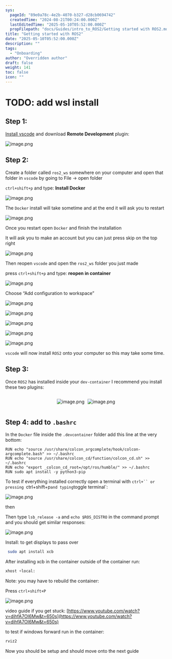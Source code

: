 ```yaml
---
sys:
  pageId: "89e0a78c-4e2b-4070-b327-d28cb0694742"
  createdTime: "2024-08-21T00:24:00.000Z"
  lastEditedTime: "2025-05-10T05:52:00.000Z"
  propFilepath: "docs/Guides/intro_to_ROS2/Getting started with ROS2.md"
title: "Getting started with ROS2"
date: "2025-05-10T05:52:00.000Z"
description: ""
tags:
  - "Onboarding"
author: "Overridden author"
draft: false
weight: 141
toc: false
icon: ""
---
```


# TODO: add wsl install

## Step 1:

[Install vscode](https://code.visualstudio.com/download) and download **Remote Development** plugin:

![image.png](https://prod-files-secure.s3.us-west-2.amazonaws.com/d518164a-d88e-44d1-a4ee-3adb3bd8bce0/efb52993-1881-4a40-b95e-6f020334f022/image.png?X-Amz-Algorithm=AWS4-HMAC-SHA256&X-Amz-Content-Sha256=UNSIGNED-PAYLOAD&X-Amz-Credential=ASIAZI2LB4667W7IVWXF%2F20250714%2Fus-west-2%2Fs3%2Faws4_request&X-Amz-Date=20250714T230907Z&X-Amz-Expires=3600&X-Amz-Security-Token=IQoJb3JpZ2luX2VjEB4aCXVzLXdlc3QtMiJHMEUCIQDXb5CSzsJtRpqrA%2B4tHCbwmioCJoRetPLzy8F89GdEGwIgajEMMTFObmI3F4KpsQA4X4Fid0bFWTLOKCEGT78wtx4q%2FwMINxAAGgw2Mzc0MjMxODM4MDUiDAN8%2FlmnU2MAg2poLircA3j1TZ4%2FuEPuqjmCV3ojVBtoPtVHHl22JkjWD%2FXxKn0jmBy2YnPgF96ZzuKJa5ylTZ2Jdky2phT%2Fns9n04VoVAh7ukTEzBi6wxR0u52YYViUq68%2FhEx2yuc%2BNxou4hy7wtvJOzr%2FOuYig6lcf8I3nZADLY8wumPcpF6kKTZwzHx%2BDdab80yhjJuShJE3mTvAWgd8Ssrb4LiA36oFOIryo4wjqejj4PRKSdSSIMH9B5ZxILj73b039I1q8y8X8P%2FzCmkSWtc%2BcowzM91mqaETcspCl7AQwreAYpaFjc0aI04Cg5fucMpFq%2B0OHSsNZr%2B%2BWhVGCkql3TzpFTv5lUMAsqS28toz295TrbtbnL%2BcdlOXDyqLGlkbLxkntdeHzPltDjRR8BEJbA%2FONE%2BgIxPMkIdhs%2BS6Q5CyyWyKYMmrMWqjtjbCiayZTGoNT5Xg58Zp9UvQ7YzIuHIdmKrfR00rx0JNOn9H5Q0ZGbsjtsRuQCWUzAfJAoB%2FXF309OxyPUBNiFNwmF%2BzP%2Fgk6gXJTSEy2OKIoY7dDXw4wMhv2v8xW94Kz4VLz6kEK1YHX0PzStX0IwpKd2A%2B3DnBw6%2FJiOxNuCo9So0%2FWY2trizGrfKUsuekzJg52TpBHFipoTY2MOn31cMGOqUBewtKfDoWj5hP8HbT2ONgwgs3%2BhYDwC5RGSijk%2BiUe9Bqnn8JQPyGn3GooVUh32C%2F4gBxzCaPwCZzauoMEBXXqBf7jmysxBAwGo5zMR1sDq6NgDT9WwM0GZm9RjP5Nw%2B6nXSZwTnYSOgLgL46POwrRUFO3bz7ek0fIBfrt7L2ZUfZvPHvC8GSF4LvQmaDoJvnOm8%2BKgxSeiLDrzNZDe5UcD%2FnRGFe&X-Amz-Signature=fb12ea292de96058d135206fe2162f39cfc8a8b6af4367cae827187a9cc3e837&X-Amz-SignedHeaders=host&x-amz-checksum-mode=ENABLED&x-id=GetObject)

## Step 2:

Create a folder called `ros2_ws` somewhere on your computer and open that folder in `vscode` by going to File → open folder 

`ctrl+shift+p` and type: **Install Docker**

![image.png](https://prod-files-secure.s3.us-west-2.amazonaws.com/d518164a-d88e-44d1-a4ee-3adb3bd8bce0/2269dc0e-1cd5-47ff-bceb-c04ad9b2eab0/image.png?X-Amz-Algorithm=AWS4-HMAC-SHA256&X-Amz-Content-Sha256=UNSIGNED-PAYLOAD&X-Amz-Credential=ASIAZI2LB4667W7IVWXF%2F20250714%2Fus-west-2%2Fs3%2Faws4_request&X-Amz-Date=20250714T230907Z&X-Amz-Expires=3600&X-Amz-Security-Token=IQoJb3JpZ2luX2VjEB4aCXVzLXdlc3QtMiJHMEUCIQDXb5CSzsJtRpqrA%2B4tHCbwmioCJoRetPLzy8F89GdEGwIgajEMMTFObmI3F4KpsQA4X4Fid0bFWTLOKCEGT78wtx4q%2FwMINxAAGgw2Mzc0MjMxODM4MDUiDAN8%2FlmnU2MAg2poLircA3j1TZ4%2FuEPuqjmCV3ojVBtoPtVHHl22JkjWD%2FXxKn0jmBy2YnPgF96ZzuKJa5ylTZ2Jdky2phT%2Fns9n04VoVAh7ukTEzBi6wxR0u52YYViUq68%2FhEx2yuc%2BNxou4hy7wtvJOzr%2FOuYig6lcf8I3nZADLY8wumPcpF6kKTZwzHx%2BDdab80yhjJuShJE3mTvAWgd8Ssrb4LiA36oFOIryo4wjqejj4PRKSdSSIMH9B5ZxILj73b039I1q8y8X8P%2FzCmkSWtc%2BcowzM91mqaETcspCl7AQwreAYpaFjc0aI04Cg5fucMpFq%2B0OHSsNZr%2B%2BWhVGCkql3TzpFTv5lUMAsqS28toz295TrbtbnL%2BcdlOXDyqLGlkbLxkntdeHzPltDjRR8BEJbA%2FONE%2BgIxPMkIdhs%2BS6Q5CyyWyKYMmrMWqjtjbCiayZTGoNT5Xg58Zp9UvQ7YzIuHIdmKrfR00rx0JNOn9H5Q0ZGbsjtsRuQCWUzAfJAoB%2FXF309OxyPUBNiFNwmF%2BzP%2Fgk6gXJTSEy2OKIoY7dDXw4wMhv2v8xW94Kz4VLz6kEK1YHX0PzStX0IwpKd2A%2B3DnBw6%2FJiOxNuCo9So0%2FWY2trizGrfKUsuekzJg52TpBHFipoTY2MOn31cMGOqUBewtKfDoWj5hP8HbT2ONgwgs3%2BhYDwC5RGSijk%2BiUe9Bqnn8JQPyGn3GooVUh32C%2F4gBxzCaPwCZzauoMEBXXqBf7jmysxBAwGo5zMR1sDq6NgDT9WwM0GZm9RjP5Nw%2B6nXSZwTnYSOgLgL46POwrRUFO3bz7ek0fIBfrt7L2ZUfZvPHvC8GSF4LvQmaDoJvnOm8%2BKgxSeiLDrzNZDe5UcD%2FnRGFe&X-Amz-Signature=5ff3a54adec15c188abcbd506546d68400bf90dbdd2beeb6304ad78b081e3ef1&X-Amz-SignedHeaders=host&x-amz-checksum-mode=ENABLED&x-id=GetObject)

The `Docker` install will take sometime and at the end it will ask you to restart

![image.png](https://prod-files-secure.s3.us-west-2.amazonaws.com/d518164a-d88e-44d1-a4ee-3adb3bd8bce0/ed233f78-be33-4b1f-b89c-9c346c0e961e/image.png?X-Amz-Algorithm=AWS4-HMAC-SHA256&X-Amz-Content-Sha256=UNSIGNED-PAYLOAD&X-Amz-Credential=ASIAZI2LB4667W7IVWXF%2F20250714%2Fus-west-2%2Fs3%2Faws4_request&X-Amz-Date=20250714T230907Z&X-Amz-Expires=3600&X-Amz-Security-Token=IQoJb3JpZ2luX2VjEB4aCXVzLXdlc3QtMiJHMEUCIQDXb5CSzsJtRpqrA%2B4tHCbwmioCJoRetPLzy8F89GdEGwIgajEMMTFObmI3F4KpsQA4X4Fid0bFWTLOKCEGT78wtx4q%2FwMINxAAGgw2Mzc0MjMxODM4MDUiDAN8%2FlmnU2MAg2poLircA3j1TZ4%2FuEPuqjmCV3ojVBtoPtVHHl22JkjWD%2FXxKn0jmBy2YnPgF96ZzuKJa5ylTZ2Jdky2phT%2Fns9n04VoVAh7ukTEzBi6wxR0u52YYViUq68%2FhEx2yuc%2BNxou4hy7wtvJOzr%2FOuYig6lcf8I3nZADLY8wumPcpF6kKTZwzHx%2BDdab80yhjJuShJE3mTvAWgd8Ssrb4LiA36oFOIryo4wjqejj4PRKSdSSIMH9B5ZxILj73b039I1q8y8X8P%2FzCmkSWtc%2BcowzM91mqaETcspCl7AQwreAYpaFjc0aI04Cg5fucMpFq%2B0OHSsNZr%2B%2BWhVGCkql3TzpFTv5lUMAsqS28toz295TrbtbnL%2BcdlOXDyqLGlkbLxkntdeHzPltDjRR8BEJbA%2FONE%2BgIxPMkIdhs%2BS6Q5CyyWyKYMmrMWqjtjbCiayZTGoNT5Xg58Zp9UvQ7YzIuHIdmKrfR00rx0JNOn9H5Q0ZGbsjtsRuQCWUzAfJAoB%2FXF309OxyPUBNiFNwmF%2BzP%2Fgk6gXJTSEy2OKIoY7dDXw4wMhv2v8xW94Kz4VLz6kEK1YHX0PzStX0IwpKd2A%2B3DnBw6%2FJiOxNuCo9So0%2FWY2trizGrfKUsuekzJg52TpBHFipoTY2MOn31cMGOqUBewtKfDoWj5hP8HbT2ONgwgs3%2BhYDwC5RGSijk%2BiUe9Bqnn8JQPyGn3GooVUh32C%2F4gBxzCaPwCZzauoMEBXXqBf7jmysxBAwGo5zMR1sDq6NgDT9WwM0GZm9RjP5Nw%2B6nXSZwTnYSOgLgL46POwrRUFO3bz7ek0fIBfrt7L2ZUfZvPHvC8GSF4LvQmaDoJvnOm8%2BKgxSeiLDrzNZDe5UcD%2FnRGFe&X-Amz-Signature=390642f002cd7f4f6cfab644455e87d6617454f63d81b1544e179bdff07690b1&X-Amz-SignedHeaders=host&x-amz-checksum-mode=ENABLED&x-id=GetObject)

Once you restart open `Docker` and finish the installation

It will ask you to make an account but you can just press skip on the top right

![image.png](https://prod-files-secure.s3.us-west-2.amazonaws.com/d518164a-d88e-44d1-a4ee-3adb3bd8bce0/21010ad9-1659-4fd9-9f59-9932a09b2a3d/image.png?X-Amz-Algorithm=AWS4-HMAC-SHA256&X-Amz-Content-Sha256=UNSIGNED-PAYLOAD&X-Amz-Credential=ASIAZI2LB4667W7IVWXF%2F20250714%2Fus-west-2%2Fs3%2Faws4_request&X-Amz-Date=20250714T230907Z&X-Amz-Expires=3600&X-Amz-Security-Token=IQoJb3JpZ2luX2VjEB4aCXVzLXdlc3QtMiJHMEUCIQDXb5CSzsJtRpqrA%2B4tHCbwmioCJoRetPLzy8F89GdEGwIgajEMMTFObmI3F4KpsQA4X4Fid0bFWTLOKCEGT78wtx4q%2FwMINxAAGgw2Mzc0MjMxODM4MDUiDAN8%2FlmnU2MAg2poLircA3j1TZ4%2FuEPuqjmCV3ojVBtoPtVHHl22JkjWD%2FXxKn0jmBy2YnPgF96ZzuKJa5ylTZ2Jdky2phT%2Fns9n04VoVAh7ukTEzBi6wxR0u52YYViUq68%2FhEx2yuc%2BNxou4hy7wtvJOzr%2FOuYig6lcf8I3nZADLY8wumPcpF6kKTZwzHx%2BDdab80yhjJuShJE3mTvAWgd8Ssrb4LiA36oFOIryo4wjqejj4PRKSdSSIMH9B5ZxILj73b039I1q8y8X8P%2FzCmkSWtc%2BcowzM91mqaETcspCl7AQwreAYpaFjc0aI04Cg5fucMpFq%2B0OHSsNZr%2B%2BWhVGCkql3TzpFTv5lUMAsqS28toz295TrbtbnL%2BcdlOXDyqLGlkbLxkntdeHzPltDjRR8BEJbA%2FONE%2BgIxPMkIdhs%2BS6Q5CyyWyKYMmrMWqjtjbCiayZTGoNT5Xg58Zp9UvQ7YzIuHIdmKrfR00rx0JNOn9H5Q0ZGbsjtsRuQCWUzAfJAoB%2FXF309OxyPUBNiFNwmF%2BzP%2Fgk6gXJTSEy2OKIoY7dDXw4wMhv2v8xW94Kz4VLz6kEK1YHX0PzStX0IwpKd2A%2B3DnBw6%2FJiOxNuCo9So0%2FWY2trizGrfKUsuekzJg52TpBHFipoTY2MOn31cMGOqUBewtKfDoWj5hP8HbT2ONgwgs3%2BhYDwC5RGSijk%2BiUe9Bqnn8JQPyGn3GooVUh32C%2F4gBxzCaPwCZzauoMEBXXqBf7jmysxBAwGo5zMR1sDq6NgDT9WwM0GZm9RjP5Nw%2B6nXSZwTnYSOgLgL46POwrRUFO3bz7ek0fIBfrt7L2ZUfZvPHvC8GSF4LvQmaDoJvnOm8%2BKgxSeiLDrzNZDe5UcD%2FnRGFe&X-Amz-Signature=24c24a0100243525758d1088b9d7f11d2df48a0df98173a2d00fa700f5ce3b22&X-Amz-SignedHeaders=host&x-amz-checksum-mode=ENABLED&x-id=GetObject)

Then reopen `vscode` and open the `ros2_ws` folder you just made

press `ctrl+shift+p` and type: **reopen in container**

![image.png](https://prod-files-secure.s3.us-west-2.amazonaws.com/d518164a-d88e-44d1-a4ee-3adb3bd8bce0/4e93b8c2-41ad-488c-8095-c74205196118/image.png?X-Amz-Algorithm=AWS4-HMAC-SHA256&X-Amz-Content-Sha256=UNSIGNED-PAYLOAD&X-Amz-Credential=ASIAZI2LB4667W7IVWXF%2F20250714%2Fus-west-2%2Fs3%2Faws4_request&X-Amz-Date=20250714T230907Z&X-Amz-Expires=3600&X-Amz-Security-Token=IQoJb3JpZ2luX2VjEB4aCXVzLXdlc3QtMiJHMEUCIQDXb5CSzsJtRpqrA%2B4tHCbwmioCJoRetPLzy8F89GdEGwIgajEMMTFObmI3F4KpsQA4X4Fid0bFWTLOKCEGT78wtx4q%2FwMINxAAGgw2Mzc0MjMxODM4MDUiDAN8%2FlmnU2MAg2poLircA3j1TZ4%2FuEPuqjmCV3ojVBtoPtVHHl22JkjWD%2FXxKn0jmBy2YnPgF96ZzuKJa5ylTZ2Jdky2phT%2Fns9n04VoVAh7ukTEzBi6wxR0u52YYViUq68%2FhEx2yuc%2BNxou4hy7wtvJOzr%2FOuYig6lcf8I3nZADLY8wumPcpF6kKTZwzHx%2BDdab80yhjJuShJE3mTvAWgd8Ssrb4LiA36oFOIryo4wjqejj4PRKSdSSIMH9B5ZxILj73b039I1q8y8X8P%2FzCmkSWtc%2BcowzM91mqaETcspCl7AQwreAYpaFjc0aI04Cg5fucMpFq%2B0OHSsNZr%2B%2BWhVGCkql3TzpFTv5lUMAsqS28toz295TrbtbnL%2BcdlOXDyqLGlkbLxkntdeHzPltDjRR8BEJbA%2FONE%2BgIxPMkIdhs%2BS6Q5CyyWyKYMmrMWqjtjbCiayZTGoNT5Xg58Zp9UvQ7YzIuHIdmKrfR00rx0JNOn9H5Q0ZGbsjtsRuQCWUzAfJAoB%2FXF309OxyPUBNiFNwmF%2BzP%2Fgk6gXJTSEy2OKIoY7dDXw4wMhv2v8xW94Kz4VLz6kEK1YHX0PzStX0IwpKd2A%2B3DnBw6%2FJiOxNuCo9So0%2FWY2trizGrfKUsuekzJg52TpBHFipoTY2MOn31cMGOqUBewtKfDoWj5hP8HbT2ONgwgs3%2BhYDwC5RGSijk%2BiUe9Bqnn8JQPyGn3GooVUh32C%2F4gBxzCaPwCZzauoMEBXXqBf7jmysxBAwGo5zMR1sDq6NgDT9WwM0GZm9RjP5Nw%2B6nXSZwTnYSOgLgL46POwrRUFO3bz7ek0fIBfrt7L2ZUfZvPHvC8GSF4LvQmaDoJvnOm8%2BKgxSeiLDrzNZDe5UcD%2FnRGFe&X-Amz-Signature=e681a1eafded534944aa544cab780c4ca9f452773ae98d2c10c7578ce45987e2&X-Amz-SignedHeaders=host&x-amz-checksum-mode=ENABLED&x-id=GetObject)

Choose “Add configuration to workspace”

![image.png](https://prod-files-secure.s3.us-west-2.amazonaws.com/d518164a-d88e-44d1-a4ee-3adb3bd8bce0/9560b282-5060-4989-ba37-97e7b2c22476/image.png?X-Amz-Algorithm=AWS4-HMAC-SHA256&X-Amz-Content-Sha256=UNSIGNED-PAYLOAD&X-Amz-Credential=ASIAZI2LB4667W7IVWXF%2F20250714%2Fus-west-2%2Fs3%2Faws4_request&X-Amz-Date=20250714T230907Z&X-Amz-Expires=3600&X-Amz-Security-Token=IQoJb3JpZ2luX2VjEB4aCXVzLXdlc3QtMiJHMEUCIQDXb5CSzsJtRpqrA%2B4tHCbwmioCJoRetPLzy8F89GdEGwIgajEMMTFObmI3F4KpsQA4X4Fid0bFWTLOKCEGT78wtx4q%2FwMINxAAGgw2Mzc0MjMxODM4MDUiDAN8%2FlmnU2MAg2poLircA3j1TZ4%2FuEPuqjmCV3ojVBtoPtVHHl22JkjWD%2FXxKn0jmBy2YnPgF96ZzuKJa5ylTZ2Jdky2phT%2Fns9n04VoVAh7ukTEzBi6wxR0u52YYViUq68%2FhEx2yuc%2BNxou4hy7wtvJOzr%2FOuYig6lcf8I3nZADLY8wumPcpF6kKTZwzHx%2BDdab80yhjJuShJE3mTvAWgd8Ssrb4LiA36oFOIryo4wjqejj4PRKSdSSIMH9B5ZxILj73b039I1q8y8X8P%2FzCmkSWtc%2BcowzM91mqaETcspCl7AQwreAYpaFjc0aI04Cg5fucMpFq%2B0OHSsNZr%2B%2BWhVGCkql3TzpFTv5lUMAsqS28toz295TrbtbnL%2BcdlOXDyqLGlkbLxkntdeHzPltDjRR8BEJbA%2FONE%2BgIxPMkIdhs%2BS6Q5CyyWyKYMmrMWqjtjbCiayZTGoNT5Xg58Zp9UvQ7YzIuHIdmKrfR00rx0JNOn9H5Q0ZGbsjtsRuQCWUzAfJAoB%2FXF309OxyPUBNiFNwmF%2BzP%2Fgk6gXJTSEy2OKIoY7dDXw4wMhv2v8xW94Kz4VLz6kEK1YHX0PzStX0IwpKd2A%2B3DnBw6%2FJiOxNuCo9So0%2FWY2trizGrfKUsuekzJg52TpBHFipoTY2MOn31cMGOqUBewtKfDoWj5hP8HbT2ONgwgs3%2BhYDwC5RGSijk%2BiUe9Bqnn8JQPyGn3GooVUh32C%2F4gBxzCaPwCZzauoMEBXXqBf7jmysxBAwGo5zMR1sDq6NgDT9WwM0GZm9RjP5Nw%2B6nXSZwTnYSOgLgL46POwrRUFO3bz7ek0fIBfrt7L2ZUfZvPHvC8GSF4LvQmaDoJvnOm8%2BKgxSeiLDrzNZDe5UcD%2FnRGFe&X-Amz-Signature=20259dfc447b60364243f6e6dee3f5a055df0c09919e4c91c1e9c19a2615bc5b&X-Amz-SignedHeaders=host&x-amz-checksum-mode=ENABLED&x-id=GetObject)

![image.png](https://prod-files-secure.s3.us-west-2.amazonaws.com/d518164a-d88e-44d1-a4ee-3adb3bd8bce0/2ee63f81-886b-48e8-a553-dc6e5eac99e4/image.png?X-Amz-Algorithm=AWS4-HMAC-SHA256&X-Amz-Content-Sha256=UNSIGNED-PAYLOAD&X-Amz-Credential=ASIAZI2LB4667W7IVWXF%2F20250714%2Fus-west-2%2Fs3%2Faws4_request&X-Amz-Date=20250714T230907Z&X-Amz-Expires=3600&X-Amz-Security-Token=IQoJb3JpZ2luX2VjEB4aCXVzLXdlc3QtMiJHMEUCIQDXb5CSzsJtRpqrA%2B4tHCbwmioCJoRetPLzy8F89GdEGwIgajEMMTFObmI3F4KpsQA4X4Fid0bFWTLOKCEGT78wtx4q%2FwMINxAAGgw2Mzc0MjMxODM4MDUiDAN8%2FlmnU2MAg2poLircA3j1TZ4%2FuEPuqjmCV3ojVBtoPtVHHl22JkjWD%2FXxKn0jmBy2YnPgF96ZzuKJa5ylTZ2Jdky2phT%2Fns9n04VoVAh7ukTEzBi6wxR0u52YYViUq68%2FhEx2yuc%2BNxou4hy7wtvJOzr%2FOuYig6lcf8I3nZADLY8wumPcpF6kKTZwzHx%2BDdab80yhjJuShJE3mTvAWgd8Ssrb4LiA36oFOIryo4wjqejj4PRKSdSSIMH9B5ZxILj73b039I1q8y8X8P%2FzCmkSWtc%2BcowzM91mqaETcspCl7AQwreAYpaFjc0aI04Cg5fucMpFq%2B0OHSsNZr%2B%2BWhVGCkql3TzpFTv5lUMAsqS28toz295TrbtbnL%2BcdlOXDyqLGlkbLxkntdeHzPltDjRR8BEJbA%2FONE%2BgIxPMkIdhs%2BS6Q5CyyWyKYMmrMWqjtjbCiayZTGoNT5Xg58Zp9UvQ7YzIuHIdmKrfR00rx0JNOn9H5Q0ZGbsjtsRuQCWUzAfJAoB%2FXF309OxyPUBNiFNwmF%2BzP%2Fgk6gXJTSEy2OKIoY7dDXw4wMhv2v8xW94Kz4VLz6kEK1YHX0PzStX0IwpKd2A%2B3DnBw6%2FJiOxNuCo9So0%2FWY2trizGrfKUsuekzJg52TpBHFipoTY2MOn31cMGOqUBewtKfDoWj5hP8HbT2ONgwgs3%2BhYDwC5RGSijk%2BiUe9Bqnn8JQPyGn3GooVUh32C%2F4gBxzCaPwCZzauoMEBXXqBf7jmysxBAwGo5zMR1sDq6NgDT9WwM0GZm9RjP5Nw%2B6nXSZwTnYSOgLgL46POwrRUFO3bz7ek0fIBfrt7L2ZUfZvPHvC8GSF4LvQmaDoJvnOm8%2BKgxSeiLDrzNZDe5UcD%2FnRGFe&X-Amz-Signature=1f7eec311247a59059cb6264d1b4dc63919b05cd7af8769fef6fab1c182938cb&X-Amz-SignedHeaders=host&x-amz-checksum-mode=ENABLED&x-id=GetObject)

![image.png](https://prod-files-secure.s3.us-west-2.amazonaws.com/d518164a-d88e-44d1-a4ee-3adb3bd8bce0/ae1580b2-b048-407e-aed9-b584224a7a04/image.png?X-Amz-Algorithm=AWS4-HMAC-SHA256&X-Amz-Content-Sha256=UNSIGNED-PAYLOAD&X-Amz-Credential=ASIAZI2LB4667W7IVWXF%2F20250714%2Fus-west-2%2Fs3%2Faws4_request&X-Amz-Date=20250714T230907Z&X-Amz-Expires=3600&X-Amz-Security-Token=IQoJb3JpZ2luX2VjEB4aCXVzLXdlc3QtMiJHMEUCIQDXb5CSzsJtRpqrA%2B4tHCbwmioCJoRetPLzy8F89GdEGwIgajEMMTFObmI3F4KpsQA4X4Fid0bFWTLOKCEGT78wtx4q%2FwMINxAAGgw2Mzc0MjMxODM4MDUiDAN8%2FlmnU2MAg2poLircA3j1TZ4%2FuEPuqjmCV3ojVBtoPtVHHl22JkjWD%2FXxKn0jmBy2YnPgF96ZzuKJa5ylTZ2Jdky2phT%2Fns9n04VoVAh7ukTEzBi6wxR0u52YYViUq68%2FhEx2yuc%2BNxou4hy7wtvJOzr%2FOuYig6lcf8I3nZADLY8wumPcpF6kKTZwzHx%2BDdab80yhjJuShJE3mTvAWgd8Ssrb4LiA36oFOIryo4wjqejj4PRKSdSSIMH9B5ZxILj73b039I1q8y8X8P%2FzCmkSWtc%2BcowzM91mqaETcspCl7AQwreAYpaFjc0aI04Cg5fucMpFq%2B0OHSsNZr%2B%2BWhVGCkql3TzpFTv5lUMAsqS28toz295TrbtbnL%2BcdlOXDyqLGlkbLxkntdeHzPltDjRR8BEJbA%2FONE%2BgIxPMkIdhs%2BS6Q5CyyWyKYMmrMWqjtjbCiayZTGoNT5Xg58Zp9UvQ7YzIuHIdmKrfR00rx0JNOn9H5Q0ZGbsjtsRuQCWUzAfJAoB%2FXF309OxyPUBNiFNwmF%2BzP%2Fgk6gXJTSEy2OKIoY7dDXw4wMhv2v8xW94Kz4VLz6kEK1YHX0PzStX0IwpKd2A%2B3DnBw6%2FJiOxNuCo9So0%2FWY2trizGrfKUsuekzJg52TpBHFipoTY2MOn31cMGOqUBewtKfDoWj5hP8HbT2ONgwgs3%2BhYDwC5RGSijk%2BiUe9Bqnn8JQPyGn3GooVUh32C%2F4gBxzCaPwCZzauoMEBXXqBf7jmysxBAwGo5zMR1sDq6NgDT9WwM0GZm9RjP5Nw%2B6nXSZwTnYSOgLgL46POwrRUFO3bz7ek0fIBfrt7L2ZUfZvPHvC8GSF4LvQmaDoJvnOm8%2BKgxSeiLDrzNZDe5UcD%2FnRGFe&X-Amz-Signature=c89e17a3b3337fdca003193487593a5a80ca73bc8fe208af4b1599c089bff221&X-Amz-SignedHeaders=host&x-amz-checksum-mode=ENABLED&x-id=GetObject)

![image.png](https://prod-files-secure.s3.us-west-2.amazonaws.com/d518164a-d88e-44d1-a4ee-3adb3bd8bce0/53255b28-f75e-430f-b9e3-c0ac8577e42b/image.png?X-Amz-Algorithm=AWS4-HMAC-SHA256&X-Amz-Content-Sha256=UNSIGNED-PAYLOAD&X-Amz-Credential=ASIAZI2LB4667W7IVWXF%2F20250714%2Fus-west-2%2Fs3%2Faws4_request&X-Amz-Date=20250714T230907Z&X-Amz-Expires=3600&X-Amz-Security-Token=IQoJb3JpZ2luX2VjEB4aCXVzLXdlc3QtMiJHMEUCIQDXb5CSzsJtRpqrA%2B4tHCbwmioCJoRetPLzy8F89GdEGwIgajEMMTFObmI3F4KpsQA4X4Fid0bFWTLOKCEGT78wtx4q%2FwMINxAAGgw2Mzc0MjMxODM4MDUiDAN8%2FlmnU2MAg2poLircA3j1TZ4%2FuEPuqjmCV3ojVBtoPtVHHl22JkjWD%2FXxKn0jmBy2YnPgF96ZzuKJa5ylTZ2Jdky2phT%2Fns9n04VoVAh7ukTEzBi6wxR0u52YYViUq68%2FhEx2yuc%2BNxou4hy7wtvJOzr%2FOuYig6lcf8I3nZADLY8wumPcpF6kKTZwzHx%2BDdab80yhjJuShJE3mTvAWgd8Ssrb4LiA36oFOIryo4wjqejj4PRKSdSSIMH9B5ZxILj73b039I1q8y8X8P%2FzCmkSWtc%2BcowzM91mqaETcspCl7AQwreAYpaFjc0aI04Cg5fucMpFq%2B0OHSsNZr%2B%2BWhVGCkql3TzpFTv5lUMAsqS28toz295TrbtbnL%2BcdlOXDyqLGlkbLxkntdeHzPltDjRR8BEJbA%2FONE%2BgIxPMkIdhs%2BS6Q5CyyWyKYMmrMWqjtjbCiayZTGoNT5Xg58Zp9UvQ7YzIuHIdmKrfR00rx0JNOn9H5Q0ZGbsjtsRuQCWUzAfJAoB%2FXF309OxyPUBNiFNwmF%2BzP%2Fgk6gXJTSEy2OKIoY7dDXw4wMhv2v8xW94Kz4VLz6kEK1YHX0PzStX0IwpKd2A%2B3DnBw6%2FJiOxNuCo9So0%2FWY2trizGrfKUsuekzJg52TpBHFipoTY2MOn31cMGOqUBewtKfDoWj5hP8HbT2ONgwgs3%2BhYDwC5RGSijk%2BiUe9Bqnn8JQPyGn3GooVUh32C%2F4gBxzCaPwCZzauoMEBXXqBf7jmysxBAwGo5zMR1sDq6NgDT9WwM0GZm9RjP5Nw%2B6nXSZwTnYSOgLgL46POwrRUFO3bz7ek0fIBfrt7L2ZUfZvPHvC8GSF4LvQmaDoJvnOm8%2BKgxSeiLDrzNZDe5UcD%2FnRGFe&X-Amz-Signature=6106f9d2539cfd127131e321d563d6df6225d1196b908b9a53c540f97c65d566&X-Amz-SignedHeaders=host&x-amz-checksum-mode=ENABLED&x-id=GetObject)

![image.png](https://prod-files-secure.s3.us-west-2.amazonaws.com/d518164a-d88e-44d1-a4ee-3adb3bd8bce0/7c562767-5af9-4ffb-97d1-327bcdf4ee00/image.png?X-Amz-Algorithm=AWS4-HMAC-SHA256&X-Amz-Content-Sha256=UNSIGNED-PAYLOAD&X-Amz-Credential=ASIAZI2LB4667W7IVWXF%2F20250714%2Fus-west-2%2Fs3%2Faws4_request&X-Amz-Date=20250714T230907Z&X-Amz-Expires=3600&X-Amz-Security-Token=IQoJb3JpZ2luX2VjEB4aCXVzLXdlc3QtMiJHMEUCIQDXb5CSzsJtRpqrA%2B4tHCbwmioCJoRetPLzy8F89GdEGwIgajEMMTFObmI3F4KpsQA4X4Fid0bFWTLOKCEGT78wtx4q%2FwMINxAAGgw2Mzc0MjMxODM4MDUiDAN8%2FlmnU2MAg2poLircA3j1TZ4%2FuEPuqjmCV3ojVBtoPtVHHl22JkjWD%2FXxKn0jmBy2YnPgF96ZzuKJa5ylTZ2Jdky2phT%2Fns9n04VoVAh7ukTEzBi6wxR0u52YYViUq68%2FhEx2yuc%2BNxou4hy7wtvJOzr%2FOuYig6lcf8I3nZADLY8wumPcpF6kKTZwzHx%2BDdab80yhjJuShJE3mTvAWgd8Ssrb4LiA36oFOIryo4wjqejj4PRKSdSSIMH9B5ZxILj73b039I1q8y8X8P%2FzCmkSWtc%2BcowzM91mqaETcspCl7AQwreAYpaFjc0aI04Cg5fucMpFq%2B0OHSsNZr%2B%2BWhVGCkql3TzpFTv5lUMAsqS28toz295TrbtbnL%2BcdlOXDyqLGlkbLxkntdeHzPltDjRR8BEJbA%2FONE%2BgIxPMkIdhs%2BS6Q5CyyWyKYMmrMWqjtjbCiayZTGoNT5Xg58Zp9UvQ7YzIuHIdmKrfR00rx0JNOn9H5Q0ZGbsjtsRuQCWUzAfJAoB%2FXF309OxyPUBNiFNwmF%2BzP%2Fgk6gXJTSEy2OKIoY7dDXw4wMhv2v8xW94Kz4VLz6kEK1YHX0PzStX0IwpKd2A%2B3DnBw6%2FJiOxNuCo9So0%2FWY2trizGrfKUsuekzJg52TpBHFipoTY2MOn31cMGOqUBewtKfDoWj5hP8HbT2ONgwgs3%2BhYDwC5RGSijk%2BiUe9Bqnn8JQPyGn3GooVUh32C%2F4gBxzCaPwCZzauoMEBXXqBf7jmysxBAwGo5zMR1sDq6NgDT9WwM0GZm9RjP5Nw%2B6nXSZwTnYSOgLgL46POwrRUFO3bz7ek0fIBfrt7L2ZUfZvPHvC8GSF4LvQmaDoJvnOm8%2BKgxSeiLDrzNZDe5UcD%2FnRGFe&X-Amz-Signature=01a69ead9f93e52da251b33755dc73e12384b204ccc14540a9fe949d5c222cf3&X-Amz-SignedHeaders=host&x-amz-checksum-mode=ENABLED&x-id=GetObject)

`vscode` will now install `ROS2` onto your computer so this may take some time.

## Step 3:

Once `ROS2` has installed inside your `dev-container` I recommend you install these two plugins:

<div style="display: flex;flex-direction: row; column-gap:10px; max-width: 630px;justify-content: center;">
<div>

![image.png](https://prod-files-secure.s3.us-west-2.amazonaws.com/d518164a-d88e-44d1-a4ee-3adb3bd8bce0/3fc3d550-5a54-4ba1-ba6b-faa01cdb7369/image.png?X-Amz-Algorithm=AWS4-HMAC-SHA256&X-Amz-Content-Sha256=UNSIGNED-PAYLOAD&X-Amz-Credential=ASIAZI2LB466TK5R3XIE%2F20250714%2Fus-west-2%2Fs3%2Faws4_request&X-Amz-Date=20250714T230908Z&X-Amz-Expires=3600&X-Amz-Security-Token=IQoJb3JpZ2luX2VjEB4aCXVzLXdlc3QtMiJGMEQCIAxgrV%2BFvbwOUk%2F%2F8%2FFWju2po7TxzspAzhQhoZXFyzSHAiBXd6JYgbixv4jdoz7%2BcPXs810UA%2BgYsl%2BLhC4nIN7ckCr%2FAwg3EAAaDDYzNzQyMzE4MzgwNSIM3BKiwMku30JsgqAbKtwDUoyTyqAWPSRzSv4JD2W9BYVsg4p5V93iyepjZvjZi3QkGrFZ505b5dRQRWjJKEjzKrifYmrmAgbYPBu5Zt7Ghf2iqe5Q4cS43o72T1inyKZFoDwzFmTeNc2tOo%2Bx5OftabG3CmQGqmXxbM1q3B2hVIY3OnbsclqEWwpE1YjN6RX0I9rxq9UjGDdayceaSOWQC1tuHOXQJI8Tx1rbAuqNyaqHGhiJe8Jio1sdsHhx2WvlqLmV7MsySrB07REk6gQfwD2naSAhRpI4KMRlhdykEM4Nly0So4NY7F1j%2F9J7gZI6c9NqG%2F3bQGPG16BGwc5oHlKYqrNZUGIALEgq51Mc%2FBECKuPBGgcnhtu%2B%2F57Z9sklkMHHbX5OXlQF0O2CCmi6QS%2BR%2B5286ox%2FRlGikpikHpAWm7Ic%2FJ4TQ2H8TFRcSeDgIp%2FvIdAJgAxzbPEgdu%2Btu7fksDNT%2Bm1bPJEbT900P3GZI%2BEy36xbuV%2FK9MHGsd0VbyNC86hEaOTOE0j2rDS3ARI9IYV1EPy7eYTav7AL7%2FkLp6H9gMVM4rJiZbivpKCUNobr7hky1gdCD%2FiVC6dwPiOgHb6dMxZSeBA3oNR945Q%2B7TM92nJIjvPx8jUmSTB3cIojFTrp4KaoyEMwqffVwwY6pgFMSnlbq4VzvFdQQ8oXTHVS3rYCSiQjhJILsKaUXvZ3V2hTIiP0SfH25n9rbh7l4%2FdJi%2FP8kZj0tG0PEf5CNKTIF7ogl5Im61ujXRTAH5tucaR7410ZA5mty3Ueo2X6PRb6YITrCIsonXLgOy7NPHk0xk5KyZXzfqiCYS8%2FmjekIiszzzR6vdvaVpffvJwChs5VheNU45GCFVqhTBaq%2Bo%2BIe%2BedDZcX&X-Amz-Signature=865e3383df5153d27bb5de276781b8abb897bc0743f0e1060e2d2f1f51881761&X-Amz-SignedHeaders=host&x-amz-checksum-mode=ENABLED&x-id=GetObject)

</div>
<div>

![image.png](https://prod-files-secure.s3.us-west-2.amazonaws.com/d518164a-d88e-44d1-a4ee-3adb3bd8bce0/d994cc66-13c2-4093-a5a3-f84cf4601a82/image.png?X-Amz-Algorithm=AWS4-HMAC-SHA256&X-Amz-Content-Sha256=UNSIGNED-PAYLOAD&X-Amz-Credential=ASIAZI2LB466S23CWS6D%2F20250714%2Fus-west-2%2Fs3%2Faws4_request&X-Amz-Date=20250714T230908Z&X-Amz-Expires=3600&X-Amz-Security-Token=IQoJb3JpZ2luX2VjEB4aCXVzLXdlc3QtMiJGMEQCIEz9A7RXQbR5iFORDIRfvJFosh5j3Vmm7K9Nly%2BpHXmgAiBFCEG2E0aEBanNA3%2FcjsHt6%2FWlfMn3mxzSlJZuK%2B1t5ir%2FAwg3EAAaDDYzNzQyMzE4MzgwNSIMbRlCg3waOFD6uBHBKtwDf8NT%2F0TS9oisnW5KTalvEwoHOULVs2OJcwoFy3syEDAt7Nbn8GuDmCXo7FdKPMlIGgvxsSuYC0KfIqcBej9arrH7MLj0hDcz%2FzbrMQVa5rTsnMk7Mq9Wrsa546IoXTmZc5i7pCVRapezQduHa4nYATHLwuUAdXpDtYI84czbQoIM6dFHLJgaTQTDFfJUbAOkjq1J0ULGa500ZOxwpxUY9pXLR7MPIrHjYl1J4D2ZTSxEjb6suTDfXNHkStwBxbTeTmXRbiA4p2ASdLG%2Fv1jJVGlyEtQEZKR1j9hY3Ysw3sf0eYrFJdT3%2Fgq1eHnz4bLAqPGmt4dVP4NLsBqi9uurarQApHs0ApcmPG0CRt8XMOuSEEUTPZlvTQulhBbepDMOrIaDnikLFLvj7aWNBilAWlMkYZzJs3KiiynqfVxraR%2FKuIssdrdpsv19ziwjEu7z4gdoyGsDGTiN7aphyAjJnG4Qfp%2FtHhmih3hKt%2BsyD7vyzXEgIuReZck0NOQtCxTg56XZlSmD8%2Bg6waDeW9tbP2yBXo9zJQwIenL77eTerutGw%2BfpcZRv5LD66TfPWRst28mjbV8j1OCFnhJia%2F9Vpo5zORti5s8MA7d%2BqHBNOhzfRohjsELLn0NWaQwwgfjVwwY6pgGUAldqUg5a4G7LCBpwkgXtnBsd%2Bu0H24D8VwEEXFeCoRY8jzHmqIdgJ3vqtSb1sXrM2XxsSGA9Su7RoN2Miu%2FF595f0SR7Z1Y%2BUK9nk2Ub2V8Ez3gBj16ZTYh1XD4hSLfH3fSsmdXVrPf7gwMztCQxg0%2FyNa2s5k5eQnX3e%2BV2k%2BtGh%2Fs7lwj62DWP0d2UreuR0NceXnVOa8z%2B2f2k7HOb%2BeaF0YLt&X-Amz-Signature=44260ff4f3350dbacb117a92404811dea7a5b6ced84a85dbead911ac13a927eb&X-Amz-SignedHeaders=host&x-amz-checksum-mode=ENABLED&x-id=GetObject)

</div>
</div>

## Step 4: add to `.bashrc`

In the `Docker` file inside the `.devcontainer` folder add this line at the very bottom: 

```docker
RUN echo "source /usr/share/colcon_argcomplete/hook/colcon-argcomplete.bash" >> ~/.bashrc
RUN echo "source /usr/share/colcon_cd/function/colcon_cd.sh" >> ~/.bashrc
RUN echo "export _colcon_cd_root=/opt/ros/humble/" >> ~/.bashrc
RUN sudo apt install -y python3-pip 
```

To test if everything installed correctly open a terminal with `ctrl+`` or pressing `ctrl+shift+p` and typing `toggle terminal`:

![image.png](https://prod-files-secure.s3.us-west-2.amazonaws.com/d518164a-d88e-44d1-a4ee-3adb3bd8bce0/6a4943d8-b04e-4c02-9a58-775f3384d1a5/image.png?X-Amz-Algorithm=AWS4-HMAC-SHA256&X-Amz-Content-Sha256=UNSIGNED-PAYLOAD&X-Amz-Credential=ASIAZI2LB4667W7IVWXF%2F20250714%2Fus-west-2%2Fs3%2Faws4_request&X-Amz-Date=20250714T230907Z&X-Amz-Expires=3600&X-Amz-Security-Token=IQoJb3JpZ2luX2VjEB4aCXVzLXdlc3QtMiJHMEUCIQDXb5CSzsJtRpqrA%2B4tHCbwmioCJoRetPLzy8F89GdEGwIgajEMMTFObmI3F4KpsQA4X4Fid0bFWTLOKCEGT78wtx4q%2FwMINxAAGgw2Mzc0MjMxODM4MDUiDAN8%2FlmnU2MAg2poLircA3j1TZ4%2FuEPuqjmCV3ojVBtoPtVHHl22JkjWD%2FXxKn0jmBy2YnPgF96ZzuKJa5ylTZ2Jdky2phT%2Fns9n04VoVAh7ukTEzBi6wxR0u52YYViUq68%2FhEx2yuc%2BNxou4hy7wtvJOzr%2FOuYig6lcf8I3nZADLY8wumPcpF6kKTZwzHx%2BDdab80yhjJuShJE3mTvAWgd8Ssrb4LiA36oFOIryo4wjqejj4PRKSdSSIMH9B5ZxILj73b039I1q8y8X8P%2FzCmkSWtc%2BcowzM91mqaETcspCl7AQwreAYpaFjc0aI04Cg5fucMpFq%2B0OHSsNZr%2B%2BWhVGCkql3TzpFTv5lUMAsqS28toz295TrbtbnL%2BcdlOXDyqLGlkbLxkntdeHzPltDjRR8BEJbA%2FONE%2BgIxPMkIdhs%2BS6Q5CyyWyKYMmrMWqjtjbCiayZTGoNT5Xg58Zp9UvQ7YzIuHIdmKrfR00rx0JNOn9H5Q0ZGbsjtsRuQCWUzAfJAoB%2FXF309OxyPUBNiFNwmF%2BzP%2Fgk6gXJTSEy2OKIoY7dDXw4wMhv2v8xW94Kz4VLz6kEK1YHX0PzStX0IwpKd2A%2B3DnBw6%2FJiOxNuCo9So0%2FWY2trizGrfKUsuekzJg52TpBHFipoTY2MOn31cMGOqUBewtKfDoWj5hP8HbT2ONgwgs3%2BhYDwC5RGSijk%2BiUe9Bqnn8JQPyGn3GooVUh32C%2F4gBxzCaPwCZzauoMEBXXqBf7jmysxBAwGo5zMR1sDq6NgDT9WwM0GZm9RjP5Nw%2B6nXSZwTnYSOgLgL46POwrRUFO3bz7ek0fIBfrt7L2ZUfZvPHvC8GSF4LvQmaDoJvnOm8%2BKgxSeiLDrzNZDe5UcD%2FnRGFe&X-Amz-Signature=9bd02edc27491f563903e1be14f6a45efbfeb74ebc2a47ee7471f38ac7535ce3&X-Amz-SignedHeaders=host&x-amz-checksum-mode=ENABLED&x-id=GetObject)

then 

Then type `lsb_release -a` and `echo $ROS_DISTRO` in the command prompt and you should get similar responses:

![image.png](https://prod-files-secure.s3.us-west-2.amazonaws.com/d518164a-d88e-44d1-a4ee-3adb3bd8bce0/3e635dec-a805-4e85-8b9e-d000e5b71a4e/image.png?X-Amz-Algorithm=AWS4-HMAC-SHA256&X-Amz-Content-Sha256=UNSIGNED-PAYLOAD&X-Amz-Credential=ASIAZI2LB4667W7IVWXF%2F20250714%2Fus-west-2%2Fs3%2Faws4_request&X-Amz-Date=20250714T230907Z&X-Amz-Expires=3600&X-Amz-Security-Token=IQoJb3JpZ2luX2VjEB4aCXVzLXdlc3QtMiJHMEUCIQDXb5CSzsJtRpqrA%2B4tHCbwmioCJoRetPLzy8F89GdEGwIgajEMMTFObmI3F4KpsQA4X4Fid0bFWTLOKCEGT78wtx4q%2FwMINxAAGgw2Mzc0MjMxODM4MDUiDAN8%2FlmnU2MAg2poLircA3j1TZ4%2FuEPuqjmCV3ojVBtoPtVHHl22JkjWD%2FXxKn0jmBy2YnPgF96ZzuKJa5ylTZ2Jdky2phT%2Fns9n04VoVAh7ukTEzBi6wxR0u52YYViUq68%2FhEx2yuc%2BNxou4hy7wtvJOzr%2FOuYig6lcf8I3nZADLY8wumPcpF6kKTZwzHx%2BDdab80yhjJuShJE3mTvAWgd8Ssrb4LiA36oFOIryo4wjqejj4PRKSdSSIMH9B5ZxILj73b039I1q8y8X8P%2FzCmkSWtc%2BcowzM91mqaETcspCl7AQwreAYpaFjc0aI04Cg5fucMpFq%2B0OHSsNZr%2B%2BWhVGCkql3TzpFTv5lUMAsqS28toz295TrbtbnL%2BcdlOXDyqLGlkbLxkntdeHzPltDjRR8BEJbA%2FONE%2BgIxPMkIdhs%2BS6Q5CyyWyKYMmrMWqjtjbCiayZTGoNT5Xg58Zp9UvQ7YzIuHIdmKrfR00rx0JNOn9H5Q0ZGbsjtsRuQCWUzAfJAoB%2FXF309OxyPUBNiFNwmF%2BzP%2Fgk6gXJTSEy2OKIoY7dDXw4wMhv2v8xW94Kz4VLz6kEK1YHX0PzStX0IwpKd2A%2B3DnBw6%2FJiOxNuCo9So0%2FWY2trizGrfKUsuekzJg52TpBHFipoTY2MOn31cMGOqUBewtKfDoWj5hP8HbT2ONgwgs3%2BhYDwC5RGSijk%2BiUe9Bqnn8JQPyGn3GooVUh32C%2F4gBxzCaPwCZzauoMEBXXqBf7jmysxBAwGo5zMR1sDq6NgDT9WwM0GZm9RjP5Nw%2B6nXSZwTnYSOgLgL46POwrRUFO3bz7ek0fIBfrt7L2ZUfZvPHvC8GSF4LvQmaDoJvnOm8%2BKgxSeiLDrzNZDe5UcD%2FnRGFe&X-Amz-Signature=0c522c1b8ad9429b10dd354331d25d515862240eaffef4235f1faa349664a6e7&X-Amz-SignedHeaders=host&x-amz-checksum-mode=ENABLED&x-id=GetObject)

Install:  to get displays to pass over

```bash
 sudo apt install xcb
```

After installing xcb in the container outside of the container run:

```python
xhost +local:
```

Note: you may have to rebuild the container:

Press `ctrl+shift+P`

![image.png](https://prod-files-secure.s3.us-west-2.amazonaws.com/d518164a-d88e-44d1-a4ee-3adb3bd8bce0/6c2be660-2618-4c38-9c26-53554f7a0b7b/image.png?X-Amz-Algorithm=AWS4-HMAC-SHA256&X-Amz-Content-Sha256=UNSIGNED-PAYLOAD&X-Amz-Credential=ASIAZI2LB4667W7IVWXF%2F20250714%2Fus-west-2%2Fs3%2Faws4_request&X-Amz-Date=20250714T230907Z&X-Amz-Expires=3600&X-Amz-Security-Token=IQoJb3JpZ2luX2VjEB4aCXVzLXdlc3QtMiJHMEUCIQDXb5CSzsJtRpqrA%2B4tHCbwmioCJoRetPLzy8F89GdEGwIgajEMMTFObmI3F4KpsQA4X4Fid0bFWTLOKCEGT78wtx4q%2FwMINxAAGgw2Mzc0MjMxODM4MDUiDAN8%2FlmnU2MAg2poLircA3j1TZ4%2FuEPuqjmCV3ojVBtoPtVHHl22JkjWD%2FXxKn0jmBy2YnPgF96ZzuKJa5ylTZ2Jdky2phT%2Fns9n04VoVAh7ukTEzBi6wxR0u52YYViUq68%2FhEx2yuc%2BNxou4hy7wtvJOzr%2FOuYig6lcf8I3nZADLY8wumPcpF6kKTZwzHx%2BDdab80yhjJuShJE3mTvAWgd8Ssrb4LiA36oFOIryo4wjqejj4PRKSdSSIMH9B5ZxILj73b039I1q8y8X8P%2FzCmkSWtc%2BcowzM91mqaETcspCl7AQwreAYpaFjc0aI04Cg5fucMpFq%2B0OHSsNZr%2B%2BWhVGCkql3TzpFTv5lUMAsqS28toz295TrbtbnL%2BcdlOXDyqLGlkbLxkntdeHzPltDjRR8BEJbA%2FONE%2BgIxPMkIdhs%2BS6Q5CyyWyKYMmrMWqjtjbCiayZTGoNT5Xg58Zp9UvQ7YzIuHIdmKrfR00rx0JNOn9H5Q0ZGbsjtsRuQCWUzAfJAoB%2FXF309OxyPUBNiFNwmF%2BzP%2Fgk6gXJTSEy2OKIoY7dDXw4wMhv2v8xW94Kz4VLz6kEK1YHX0PzStX0IwpKd2A%2B3DnBw6%2FJiOxNuCo9So0%2FWY2trizGrfKUsuekzJg52TpBHFipoTY2MOn31cMGOqUBewtKfDoWj5hP8HbT2ONgwgs3%2BhYDwC5RGSijk%2BiUe9Bqnn8JQPyGn3GooVUh32C%2F4gBxzCaPwCZzauoMEBXXqBf7jmysxBAwGo5zMR1sDq6NgDT9WwM0GZm9RjP5Nw%2B6nXSZwTnYSOgLgL46POwrRUFO3bz7ek0fIBfrt7L2ZUfZvPHvC8GSF4LvQmaDoJvnOm8%2BKgxSeiLDrzNZDe5UcD%2FnRGFe&X-Amz-Signature=1c86c126ff08086d00f80b9fb64353ccdf6061a8888825ad5435dfe7834b40f3&X-Amz-SignedHeaders=host&x-amz-checksum-mode=ENABLED&x-id=GetObject)

video guide if you get stuck: [https://www.youtube.com/watch?v=dihfA7Ol6Mw&t=650s](https://www.youtube.com/watch?v=dihfA7Ol6Mw&t=650s)

to test if windows forward run in the container:

```bash
rviz2
```

Now you should be setup and should move onto the next guide 
